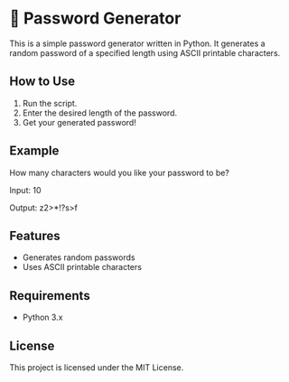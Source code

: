 # 🔐 Password Generator

This is a simple password generator written in Python. It generates a random password of a specified length using ASCII printable characters.

## How to Use

1. Run the script.
2. Enter the desired length of the password.
3. Get your generated password!

## Example

How many characters would you like your password to be?

Input:
10

Output:
z2>\*!?s>f

## Features

- Generates random passwords
- Uses ASCII printable characters

## Requirements

- Python 3.x

## License

This project is licensed under the MIT License.
